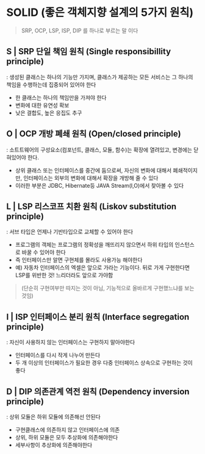 # SOLID (좋은 객체지향 설계의 5가지 원칙)

> SRP, OCP, LSP, ISP, DIP 를 하나로 부르는 말 이다

## S | SRP 단일 책임 원칙 (Single responsibillity principle)
: 생성된 클래스는 하나의 기능만 가지며, 클래스가 제공하는 모든 서비스는 그 하나의 책임을 수행하는데 집중되어 있어야 한다
- 한 클래스는 하나의 책임만을 가져야 한다
- 변화에 대한 유연성 확보
- 낮은 결합도, 높은 응집도 추구


## O | OCP 개방 폐쇄 원칙 (Open/closed principle)
: 소트트웨어의 구성요소(컴포넌트, 클래스, 모듈, 함수)는 확장에 열려있고, 변경에는 닫혀있어야 한다.  
- 상위 클래스 또는 인터페이스를 중간에 둠으로써, 자신의 변화에 대해서 폐쇄적이지만, 인터페이스는 외부의 변화에 대해서 확장을 개방해 줄 수 있다
- 이러한 부분은 JDBC, Hibernate등 JAVA Stream(I,O)에서 찾아볼 수 있다

## L | LSP 리스코프 치환 원칙 (Liskov substitution principle)
: 서브 타입은 언제나 기반타입으로 교체할 수 있어야 한다
- 프로그램의 객체는 프로그램의 정확성을 깨뜨리지 않으면서 하위 타입의 인스턴스로 바꿀 수 있어야 한다
- 즉 인터페이스만 알면 구현체를 몰라도 사용가능 해야한다
- 예) 자동차 인터페이스의 엑셀은 앞으로 가라는 기능이다. 뒤로 가게 구현한다면 LSP를 위반한 것! 느리더라도 앞으로 가야함
> (단순히 구현여부만 따지는 것이 아님, 기능적으로 올바르게 구현했느냐를 보는 것임)

## I | ISP 인터페이스 분리 원칙 (Interface segregation principle)
: 자신이 사용하지 않는 인터페이스는 구현하지 말아야한다
- 인터페이스를 다시 작게 나누어 만든다
- 두 개 이상의 인터페이스가 필요한 경우 다중 인터페이스 상속으로 구현하는 것이 좋다

## D | DIP 의존관계 역전 원칙 (Dependency inversion principle)
: 상위 모듈은 하위 모듈에 의존해선 안된다
- 구현클래스에 의존하지 않고 인터페이스에 의존
- 상위, 하위 모듈은 모두 추상화에 의존해야한다
- 세부사항이 추상화에 의존해야한다